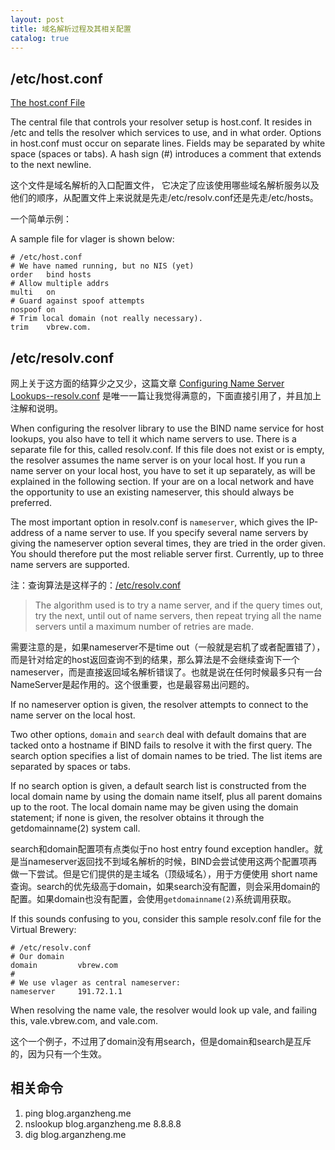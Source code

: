 ```yaml
---
layout: post
title: 域名解析过程及其相关配置
catalog: true
---
```



## /etc/host.conf

[The host.conf File](http://www.tldp.org/LDP/nag/node82.html#SECTION008110000)

>
The central file that controls your resolver setup is host.conf. It resides in /etc and tells the resolver which services to use, and in what order.
Options in host.conf must occur on separate lines. Fields may be separated by white space (spaces or tabs). A hash sign (#) introduces a comment that extends to the next newline.

这个文件是域名解析的入口配置文件， 它决定了应该使用哪些域名解析服务以及他们的顺序，从配置文件上来说就是先走/etc/resolv.conf还是先走/etc/hosts。

一个简单示例：
>
A sample file for vlager is shown below:
>
    # /etc/host.conf
    # We have named running, but no NIS (yet)
    order   bind hosts
    # Allow multiple addrs
    multi   on
    # Guard against spoof attempts
    nospoof on
    # Trim local domain (not really necessary).
    trim    vbrew.com.


## /etc/resolv.conf

网上关于这方面的结算少之又少，这篇文章 [Configuring Name Server Lookups--resolv.conf](http://www.tldp.org/LDP/nag/node84.html) 是唯一一篇让我觉得满意的，下面直接引用了，并且加上注解和说明。

>
When configuring the resolver library to use the BIND name service for host lookups, you also have to tell it which name servers to use. There is a separate file for this, called resolv.conf. If this file does not exist or is empty, the resolver assumes the name server is on your local host.
If you run a name server on your local host, you have to set it up separately, as will be explained in the following section. If your are on a local network and have the opportunity to use an existing nameserver, this should always be preferred.


>
The most important option in resolv.conf is `nameserver`, which gives the IP-address of a name server to use. If you specify several name servers by giving the nameserver option several times, they are tried in the order given. You should therefore put the most reliable server first. Currently, up to three name servers are supported.

注：查询算法是这样子的：[/etc/resolv.conf](http://manpages.ubuntu.com/manpages/natty/man5/resolv.conf.5.html)
> The algorithm used is to try a name server, and if the  query  times out, try the next, until out of name servers, then repeat trying all the name servers until a maximum number of retries are made.

需要注意的是，如果nameserver不是time out（一般就是宕机了或者配置错了），而是针对给定的host返回查询不到的结果，那么算法是不会继续查询下一个nameserver，而是直接返回域名解析错误了。也就是说在任何时候最多只有一台NameServer是起作用的。这个很重要，也是最容易出问题的。

>
If no nameserver option is given, the resolver attempts to connect to the name server on the local host.

>
Two other options, `domain` and `search` deal with default domains that are tacked onto a hostname if BIND fails to resolve it with the first query. The search option specifies a list of domain names to be tried. The list items are separated by spaces or tabs.

>
If no search option is given, a default search list is constructed from the local domain name by using the domain name itself, plus all parent domains up to the root. The local domain name may be given using the domain statement; if none is given, the resolver obtains it through the getdomainname(2) system call.

search和domain配置项有点类似于no host entry found exception handler。就是当nameserver返回找不到域名解析的时候，BIND会尝试使用这两个配置项再做一下尝试。但是它们提供的是主域名（顶级域名），用于方便使用 short name 查询。search的优先级高于domain，如果search没有配置，则会采用domain的配置。如果domain也没有配置，会使用`getdomainname(2)`系统调用获取。

>
If this sounds confusing to you, consider this sample resolv.conf file for the Virtual Brewery:
>
    # /etc/resolv.conf
    # Our domain
    domain         vbrew.com
    #
    # We use vlager as central nameserver:
    nameserver     191.72.1.1
>
When resolving the name vale, the resolver would look up vale, and failing this, vale.vbrew.com, and vale.com.

这个一个例子，不过用了domain没有用search，但是domain和search是互斥的，因为只有一个生效。

## 相关命令

1. ping blog.arganzheng.me
2. nslookup blog.arganzheng.me 8.8.8.8 
3. dig blog.arganzheng.me
